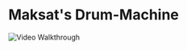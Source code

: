 # Maksat's Drum-Machine

<img src='https://media.giphy.com/media/S3nQmbNN9xIC9S9T6e/giphy.gif' title='Video Walkthrough' width='' alt='Video Walkthrough' />
